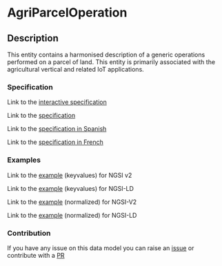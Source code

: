 # AgriParcelOperation

## Description 

This entity contains a harmonised description of a generic operations
performed on a parcel of land. This entity is primarily associated with the
agricultural vertical and related IoT applications.

### Specification

Link to the [interactive specification](https://swagger.lab.fiware.org/?url=https://smart-data-models.github.io/dataModel.Agrifood/AgriParcelOperation/swagger.yaml)

Link to the [specification](https://github.com/smart-data-models/dataModel.Agrifood/blob/master/AgriParcelOperation/doc/spec.md)

Link to the [specification in Spanish](https://github.com/smart-data-models/dataModel.Agrifood/blob/master/AgriParcelOperation/doc/spec_ES.md)

Link to the [specification in French](https://github.com/smart-data-models/dataModel.Agrifood/blob/master/AgriParcelOperation/doc/spec_FR.md)
### Examples

Link to the [example](https://smart-data-models.github.io/dataModel.Agrifood/AgriParcelOperation/examples/example.json) (keyvalues) for NGSI v2

Link to the [example](https://smart-data-models.github.io/dataModel.Agrifood/AgriParcelOperation/examples/example.jsonld) (keyvalues) for NGSI-LD

Link to the [example](https://smart-data-models.github.io/dataModel.Agrifood/AgriParcelOperation/examples/example-normalized.json) (normalized) for NGSI-V2

Link to the [example](https://smart-data-models.github.io/dataModel.Agrifood/AgriParcelOperation/examples/example-normalized.jsonld) (normalized) for NGSI-LD
### Contribution

 If you have any issue on this data model you can raise an [issue](https://github.com/smart-data-models/dataModel.Agrifood/issues)  or contribute with a [PR](https://github.com/smart-data-models/dataModel.Agrifood/pulls)